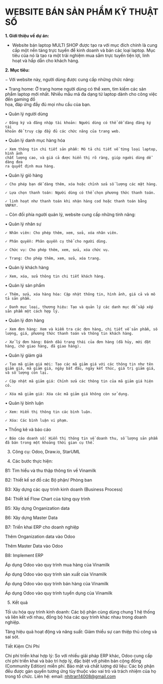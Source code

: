 # WEBSITE BÁN SẢN PHẨM KỸ THUẬT SỐ 

**1. Giới thiệu về dự án:**

- Website bán laptop MULTI SHOP được tạo ra với mục đích chính là cung cấp một 
nền tảng trực tuyến để kinh doanh và bán các loại laptop. Mục tiêu của nó là tạo ra 
một trải nghiệm  mua sắm trực tuyến tiện lợi, linh hoạt và hấp dẫn cho khách hàng. 

**2. Mục tiêu:**

− Với website này, người dùng được cung cấp những chức năng:
  
  • Trang home: Ở trang home người dùng có thể xem, tìm kiếm các sản phẩm laptop 
  mới nhất. Nhiều mẫu mã đa dạng từ laptop dành cho công việc đến gaming đồ  
  họa, đáp ứng đầy đủ mọi nhu cầu của bạn.
  
  • Quản lý người dùng
  
    ✓ Đăng ký và đăng nhập tài khoản: Người dùng có thể dễ dàng đăng ký tài 
    khoản để truy cập đầy đủ các chức năng của trang web.

  • Quản lý danh mục hàng hóa
  
    ✓ Xem thông tin chi tiết sản phẩm: Mô tả chi tiết về từng loại laptop, hình ảnh 
    chất lượng cao, và giá cả được hiển thị rõ ràng, giúp người dùng dễ dàng đưa 
    ra quyết định mua hàng.
  
  • Quản lý giỏ hàng
  
    ✓ Cho phép bạn dễ dàng thêm, xóa hoặc chỉnh sửa số lượng các mặt hàng.
  
    ✓ Lựa chọn thanh toán: Người dùng có thể chọn phương thức thanh toán.
  
    ✓ linh hoạt như thanh toán khi nhận hàng cod hoặc thanh toán bằng VNPAY.
  
− Còn đối phía người quản lý, website cung cấp những tính năng:  

  • Quản lý nhân sự 
  
    ✓ Nhân viên: Cho phép thêm, xem, sửa, xóa nhân viên. 
    
    ✓ Phân quyền: Phân quyền cụ thể cho người dùng.  
    
    ✓ Chức vụ: Cho phép thêm, xem, sửa, xóa chức vụ.  
    
    ✓ Trang: Cho phép thêm, xem, sửa, xóa trang.  
    
  • Quản lý khách hàng 
  
    ✓ Xem, xóa, sửa thông tin chi tiết khách hàng.
    
  • Quản lý sản phẩm 
  
    ✓ Thêm, sửa, xóa hàng hóa: Cập nhật thông tin, hình ảnh, giá cả và mô tả sản phẩm.  
  
    ✓ Danh mục loại, thương hiệu: Tạo và quản lý các danh mục để sắp xếp sản phẩm một cách hợp lý.  
  
  • Quản lý đơn hàng  
  
    ✓ Xem đơn hàng: Xem và kiểm tra các đơn hàng, chi tiết về sản phẩm, số lượng, giá, phương thức thanh toán và thông tin khách hàng.  
  
    ✓ Xử lý đơn hàng: Đánh dấu trạng thái của đơn hàng (đã hủy, mới đặt hàng, chờ giao hàng, đã giao hàng).  
  
  • Quản lý giảm giá 
  
    ✓ Tạo mã giảm giá mới: Tạo các mã giảm giá với các thông tin như tên giảm giá, mã giảm giá, ngày bắt đầu, ngày kết thúc, giá trị giảm giá, và số lượng còn lại. 
  
    ✓ Cập nhật mã giảm giá: Chỉnh sửa các thông tin của mã giảm giá hiện có. 
    
    ✓ Xóa mã giảm giá: Xóa các mã giảm giá không còn sử dụng. 
    
  • Quản lý bình luận 
  
    ✓ Xem: Hiển thị thông tin các bình luận. 
    
    ✓ Xóa: Các bình luận vi phạm.  
    
  • Thống kê và báo cáo  
  
    ✓ Báo cáo doanh số: Hiển thị thông tin về doanh thu, số lượng sản phẩm đã bán trong một khoảng thời gian cụ thể.  

3. Công cụ: Odoo, Draw.io, StarUML

4. Các bước thực hiện:

B1: Tìm hiểu và thu thập thông tin về Vinamilk

B2: Thiết kế sơ đồ các Bộ phận/ Phòng ban

B3: Xây dựng các quy trình kinh doanh (Business Process)

B4: Thiết kế Flow Chart của từng quy trình

B5: Xây dựng Onganization data

B6: Xây dựng Master Data

B7: Triển khai ERP cho doanh nghiệp

Thêm Onganization data vào Odoo

Thêm Master Data vào Odoo

B8: Implement ERP

Áp dụng Odoo vào quy trình mua hàng của Vinamilk

Áp dụng Odoo vào quy trình sản xuất của Vinamilk

Áp dụng Odoo vào quy trình bán hàng của Vinamilk

Áp dụng Odoo vào quy trình tuyển dụng của Vinamilk

5. Kết quả

Tối ưu hóa quy trình kinh doanh: Các bộ phận cùng dùng chung 1 hệ thống và liên kết với nhau, đồng bộ hóa các quy trình khác nhau trong doanh nghiệp.

Tăng hiệu quả hoạt động và năng suất: Giảm thiểu sự can thiệp thủ công và sai sót.

Tiết Kiệm Chi Phí

Chi phí triển khai hợp lý: So với nhiều giải pháp ERP khác, Odoo cung cấp chi phí triển khai và bảo trì hợp lý, đặc biệt với phiên bản cộng đồng (Community Edition) miễn phí.
Bảo mật và chất lượng dữ liệu: Các bộ phận đều được gán quyền tương ứng tùy thuộc vào vai trò và trách nhiệm của họ trong tổ chức.
Liên hệ: email: nhitran14008@gmail.com
